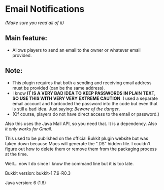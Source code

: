 # Email Notifications

_(Make sure you read all of it)_

## Main feature:

* Allows players to send an email to the owner or whatever email provided.

## Note:
* This plugin requires that both a sending and receiving email address must be provided (can be the same address).
* I know **IT IS A VERY BAD IDEA TO KEEP PASSWORDS IN PLAIN TEXT, SO USE THIS WITH VERY VERY EXTREME CAUTION**. I used a separate email account and hardcoded the password into the code but even that is still a bad idea. Just saying: _Beware of the danger_.
* (Of course, players do not have direct access to the email or password.)

Also this uses the Java Mail API, so you need that. It is a dependency.
Also *it only works for Gmail.*

This used to be published on the official Bukkit plugin website but was taken down because Macs will generate the ".DS" hidden file. I couldn't figure out how to delete them or remove them from the packaging process at the time.

Well... now I do since I know the command line but it is too late.

Bukkit version: bukkit-1.7.9-R0.3

Java version: 6 (1.6)
